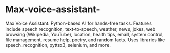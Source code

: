 # Max-voice-assistant-
Max Voice Assistant: Python-based AI for hands-free tasks. Features include speech recognition, text-to-speech, weather, news, jokes, web browsing (Wikipedia, YouTube), location, health tips, email, system control, file management, resume help, poetry, and random facts. Uses libraries like speech_recognition, pyttsx3, selenium, and more.
